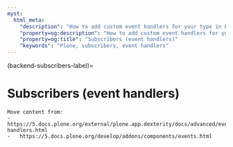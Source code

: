 ```yaml
---
myst:
  html_meta:
    "description": "How to add custom event handlers for your type in Plone"
    "property=og:description": "How to add custom event handlers for your type in Plone"
    "property=og:title": "Subscribers (event handlers)"
    "keywords": "Plone, subscribers, event handlers"
---
```


(backend-subscribers-label)=

# Subscribers (event handlers)

```{todo}
Move content from:
-   https://5.docs.plone.org/external/plone.app.dexterity/docs/advanced/event-handlers.html
-   https://5.docs.plone.org/develop/addons/components/events.html
```

